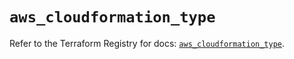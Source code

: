 # `aws_cloudformation_type`

Refer to the Terraform Registry for docs: [`aws_cloudformation_type`](https://registry.terraform.io/providers/hashicorp/aws/5.63.0/docs/resources/cloudformation_type).
